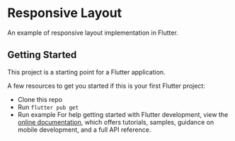 # Responsive Layout

An example of responsive layout implementation in Flutter.

## Getting Started

This project is a starting point for a Flutter application.

A few resources to get you started if this is your first Flutter project:

- Clone this repo
- Run ```flutter pub get```
- Run example 
For help getting started with Flutter development, view the
[online documentation](https://docs.flutter.dev/), which offers tutorials,
samples, guidance on mobile development, and a full API reference.
